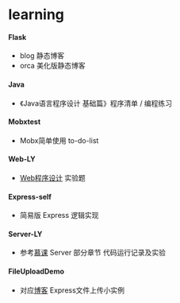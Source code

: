 # learning

#### Flask

* blog  静态博客
* orca  美化版静态博客

#### Java 

* 《Java语言程序设计 基础篇》程序清单 / 编程练习

#### Mobxtest

* Mobx简单使用 to-do-list

#### Web-LY

*   [Web程序设计](<http://mooc1.chaoxing.com/course/87155873.html>)  实验题

#### Express-self

* 简易版 Express 逻辑实现

#### Server-LY

* 参考[慕课](<https://webmooc.online/#/mooc/CLang>) Server 部分章节 代码运行记录及实验

#### FileUploadDemo

* 对应[博客](<https://blog.csdn.net/qq_44537414/article/details/107387043>) Express文件上传小实例